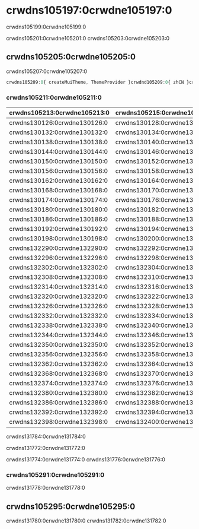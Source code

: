 # crwdns105197:0crwdne105197:0

<p class="description">crwdns105199:0crwdne105199:0</p>

crwdns105201:0crwdne105201:0 crwdns105203:0crwdne105203:0

## crwdns105205:0crwdne105205:0

crwdns105207:0crwdne105207:0

```jsx
crwdns105209:0{ createMuiTheme, ThemeProvider }crwdnd105209:0{ zhCN }crwdnd105209:0{ main: '#1976d2' }crwdnd105209:0{theme}crwdne105209:0
```

### crwdns105211:0crwdne105211:0

| crwdns105213:0crwdne105213:0 | crwdns105215:0crwdne105215:0 | crwdns105217:0crwdne105217:0   |
|:---------------------------- |:---------------------------- |:------------------------------ |
| crwdns130126:0crwdne130126:0 | crwdns130128:0crwdne130128:0 | `crwdns130130:0crwdne130130:0` |
| crwdns130132:0crwdne130132:0 | crwdns130134:0crwdne130134:0 | `crwdns130136:0crwdne130136:0` |
| crwdns130138:0crwdne130138:0 | crwdns130140:0crwdne130140:0 | `crwdns130142:0crwdne130142:0` |
| crwdns130144:0crwdne130144:0 | crwdns130146:0crwdne130146:0 | `crwdns130148:0crwdne130148:0` |
| crwdns130150:0crwdne130150:0 | crwdns130152:0crwdne130152:0 | `crwdns130154:0crwdne130154:0` |
| crwdns130156:0crwdne130156:0 | crwdns130158:0crwdne130158:0 | `crwdns130160:0crwdne130160:0` |
| crwdns130162:0crwdne130162:0 | crwdns130164:0crwdne130164:0 | `crwdns130166:0crwdne130166:0` |
| crwdns130168:0crwdne130168:0 | crwdns130170:0crwdne130170:0 | `crwdns130172:0crwdne130172:0` |
| crwdns130174:0crwdne130174:0 | crwdns130176:0crwdne130176:0 | `crwdns130178:0crwdne130178:0` |
| crwdns130180:0crwdne130180:0 | crwdns130182:0crwdne130182:0 | `crwdns130184:0crwdne130184:0` |
| crwdns130186:0crwdne130186:0 | crwdns130188:0crwdne130188:0 | `crwdns130190:0crwdne130190:0` |
| crwdns130192:0crwdne130192:0 | crwdns130194:0crwdne130194:0 | `crwdns130196:0crwdne130196:0` |
| crwdns130198:0crwdne130198:0 | crwdns130200:0crwdne130200:0 | `crwdns130202:0crwdne130202:0` |
| crwdns132290:0crwdne132290:0 | crwdns132292:0crwdne132292:0 | `crwdns132294:0crwdne132294:0` |
| crwdns132296:0crwdne132296:0 | crwdns132298:0crwdne132298:0 | `crwdns132300:0crwdne132300:0` |
| crwdns132302:0crwdne132302:0 | crwdns132304:0crwdne132304:0 | `crwdns132306:0crwdne132306:0` |
| crwdns132308:0crwdne132308:0 | crwdns132310:0crwdne132310:0 | `crwdns132312:0crwdne132312:0` |
| crwdns132314:0crwdne132314:0 | crwdns132316:0crwdne132316:0 | `crwdns132318:0crwdne132318:0` |
| crwdns132320:0crwdne132320:0 | crwdns132322:0crwdne132322:0 | `crwdns132324:0crwdne132324:0` |
| crwdns132326:0crwdne132326:0 | crwdns132328:0crwdne132328:0 | `crwdns132330:0crwdne132330:0` |
| crwdns132332:0crwdne132332:0 | crwdns132334:0crwdne132334:0 | `crwdns132336:0crwdne132336:0` |
| crwdns132338:0crwdne132338:0 | crwdns132340:0crwdne132340:0 | `crwdns132342:0crwdne132342:0` |
| crwdns132344:0crwdne132344:0 | crwdns132346:0crwdne132346:0 | `crwdns132348:0crwdne132348:0` |
| crwdns132350:0crwdne132350:0 | crwdns132352:0crwdne132352:0 | `crwdns132354:0crwdne132354:0` |
| crwdns132356:0crwdne132356:0 | crwdns132358:0crwdne132358:0 | `crwdns132360:0crwdne132360:0` |
| crwdns132362:0crwdne132362:0 | crwdns132364:0crwdne132364:0 | `crwdns132366:0crwdne132366:0` |
| crwdns132368:0crwdne132368:0 | crwdns132370:0crwdne132370:0 | `crwdns132372:0crwdne132372:0` |
| crwdns132374:0crwdne132374:0 | crwdns132376:0crwdne132376:0 | `crwdns132378:0crwdne132378:0` |
| crwdns132380:0crwdne132380:0 | crwdns132382:0crwdne132382:0 | `crwdns132384:0crwdne132384:0` |
| crwdns132386:0crwdne132386:0 | crwdns132388:0crwdne132388:0 | `crwdns132390:0crwdne132390:0` |
| crwdns132392:0crwdne132392:0 | crwdns132394:0crwdne132394:0 | `crwdns132396:0crwdne132396:0` |
| crwdns132398:0crwdne132398:0 | crwdns132400:0crwdne132400:0 | `crwdns132402:0crwdne132402:0` |

crwdns131784:0crwdne131784:0

crwdns131772:0crwdne131772:0

crwdns131774:0crwdne131774:0 crwdns131776:0crwdne131776:0

### crwdns105291:0crwdne105291:0

crwdns131778:0crwdne131778:0

## crwdns105295:0crwdne105295:0

crwdns131780:0crwdne131780:0 crwdns131782:0crwdne131782:0
